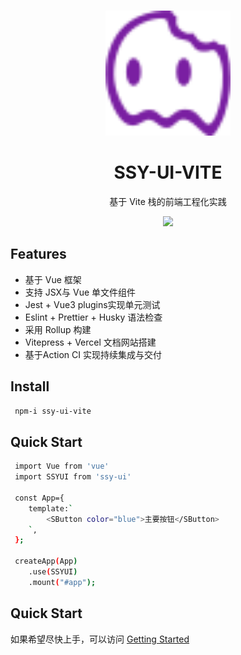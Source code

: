 <br>
<p align="center">
<img src="./asserts/aiqfome-color.svg" style="width:200px;">
</p>
<h1 align="center">SSY-UI-VITE</h1>
<p align="center">
  基于 Vite 栈的前端工程化实践
</p>

<p align="center">
<img src="https://img.shields.io/github/license/hly-h/My-Web">
</p>

## Features

- 基于 Vue 框架
- 支持 JSX与 Vue 单文件组件
- Jest + Vue3 plugins实现单元测试
- Eslint + Prettier + Husky 语法检查
- 采用 Rollup 构建
- Vitepress + Vercel 文档网站搭建
- 基于Action CI 实现持续集成与交付

## Install
```bash
 npm-i ssy-ui-vite
```

## Quick Start
```bash
 import Vue from 'vue'
 import SSYUI from 'ssy-ui'

 const App={
    template:`
        <SButton color="blue">主要按钮</SButton>
    `,
 };

 createApp(App)
    .use(SSYUI)
    .mount("#app");
```

## Quick Start
如果希望尽快上手，可以访问 [Getting Started](https://ssy-ui-vite.vercel.app/)
